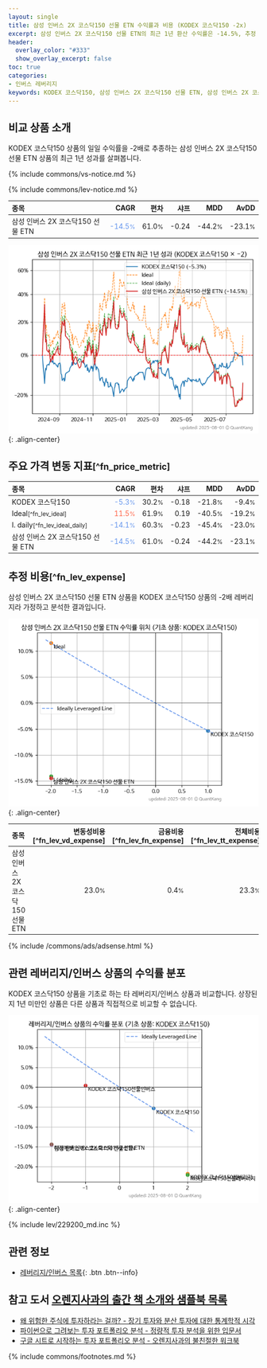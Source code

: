 ```yaml
---
layout: single
title: 삼성 인버스 2X 코스닥150 선물 ETN 수익률과 비용 (KODEX 코스닥150 -2x)
excerpt: 삼성 인버스 2X 코스닥150 선물 ETN의 최근 1년 환산 수익률은 -14.5%, 추정 비용은 23.3%입니다.
header:
  overlay_color: "#333"
  show_overlay_excerpt: false
toc: true
categories:
- 인버스 레버리지
keywords: KODEX 코스닥150, 삼성 인버스 2X 코스닥150 선물 ETN, 삼성 인버스 2X 코스닥150 선물 ETN KODEX 코스닥150 비교, 530107, 229200, 530107 530107 비교
---
```


## 비교 상품 소개


KODEX 코스닥150 상품의 일일 수익률을 -2배로 추종하는 삼성 인버스 2X 코스닥150 선물 ETN 상품의 최근 1년 성과를 살펴봅니다.





{% include commons/vs-notice.md %}

{% include commons/lev-notice.md %}

| **종목** | **CAGR** | **편차** | **샤프** | **MDD** | **AvDD** |
| :------------ | ------: | -----------: | -------: | ------: | -------: |
| 삼성 인버스 2X 코스닥150 선물 ETN | <span style="color: cornflowerblue">-14.5<small>%</small></span> | 61.0<small>%</small> | -0.24 | -44.2<small>%</small> | -23.1<small>%</small> |

<!-- more -->


![삼성 인버스 2X 코스닥150 선물 ETN](/lev/images/530107.png){: .align-center}


## 주요 가격 변동 지표<small>[^fn_price_metric]</small>


| **종목** | **CAGR** | **편차** | **샤프** | **MDD** | **AvDD** |
| :------------ | ------: | -----------: | -------: | ------: | -------: |
| KODEX 코스닥150 | <span style="color: cornflowerblue">-5.3<small>%</small></span> | 30.2<small>%</small> | -0.18 | -21.8<small>%</small> | -9.4<small>%</small> |
| Ideal<small>[^fn_lev_ideal]</small> | <span style="color: tomato">11.5<small>%</small></span> | 61.9<small>%</small> | 0.19 | -40.5<small>%</small> | -19.2<small>%</small> |
| I. daily<small>[^fn_lev_ideal_daily]</small> | <span style="color: cornflowerblue">-14.1<small>%</small></span> | 60.3<small>%</small> | -0.23 | -45.4<small>%</small> | -23.0<small>%</small> |
| 삼성 인버스 2X 코스닥150 선물 ETN | <span style="color: cornflowerblue">-14.5<small>%</small></span> | 61.0<small>%</small> | -0.24 | -44.2<small>%</small> | -23.1<small>%</small> |


## 추정 비용<small>[^fn_lev_expense]</small><a id="expense"></a>

삼성 인버스 2X 코스닥150 선물 ETN 상품을 KODEX 코스닥150 상품의 -2배 레버리지라 가정하고 분석한 결과입니다.

![삼성 인버스 2X 코스닥150 선물 ETN](/lev/images/530107_ideal.png){: .align-center}

| **종목** | **변동성비용**[^fn_lev_vd_expense] | **금융비용**[^fn_lev_fn_expense] | **전체비용**[^fn_lev_tt_expense] |
| :------------ | ------: | -----------: | -------: |
| 삼성 인버스 2X 코스닥150 선물 ETN | 23.0<small>%</small> | 0.4<small>%</small> | 23.3<small>%</small> |

{% include /commons/ads/adsense.html %}



## 관련 레버리지/인버스 상품의 수익률 분포

KODEX 코스닥150 상품을 기초로 하는 타 레버리지/인버스 상품과 비교합니다. 상장된지 1년 미만인 상품은 다른 상품과 직접적으로 비교할 수 없습니다.

![KODEX 코스닥150](/lev/images/229200_ideal.png){: .align-center}

{% include lev/229200_md.inc %}


## 관련 정보

- [레버리지/인버스 목록](/lev/){: .btn .btn--info}


## 참고 도서 [오렌지사과의 출간 책 소개와 샘플북 목록](https://kongdori.tistory.com/691)

- [왜 위험한 주식에 투자하라는 걸까? - 장기 투자와 분산 투자에 대한 통계학적 시각](https://kongdori.tistory.com/421)
- [파이썬으로 그려보는 투자 포트폴리오 분석  - 정량적 투자 분석을 위한 입문서](https://kongdori.tistory.com/643)
- [구글 시트로 시작하는 투자 포트폴리오 분석 - 오렌지사과의 불친절한 워크북](https://kongdori.tistory.com/449)

{% include commons/footnotes.md %}